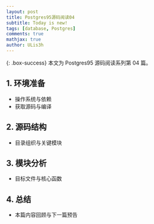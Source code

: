 ```yaml
---
layout: post
title: Postgres95源码阅读04
subtitle: Today is new!
tags: [database, Postgres]
comments: true
mathjax: true
author: ULis3h
---
```


{: .box-success}
本文为 Postgres95 源码阅读系列第 04 篇。

## 1. 环境准备
- 操作系统与依赖
- 获取源码与编译

## 2. 源码结构
- 目录组织与关键模块

## 3. 模块分析
- 目标文件与核心函数

## 4. 总结
- 本篇内容回顾与下一篇预告